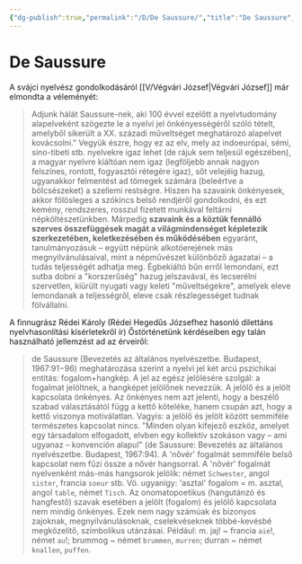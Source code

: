 ```yaml
---
{"dg-publish":true,"permalink":"/D/De Saussure/","title":"De Saussure","created":"2024-04-25T13:30","updated":"2024-10-25T17:02"}
---
```



# De Saussure

A svájci nyelvész gondolkodásáról [[V/Végvári József\|Végvári József]] már elmondta a véleményét:  
> Adjunk hálát Saussure-nek, aki 100 évvel ezelőtt a nyelvtudomány alapelveként szögezte le a nyelvi jel önkényességéről szóló tételt, amelyből sikerült a XX. századi műveltséget meghatározó alapelvet kovácsolni." Vegyük észre, hogy ez az elv, mely az indoeurópai, sémi, sino-tibeti stb. nyelvekre igaz lehet (de rájuk sem teljesül egészében), a magyar nyelvre kiáltóan nem igaz (legföljebb annak nagyon felszínes, rontott, fogyasztói rétegére igaz), sőt velejéig hazug, ugyanakkor felmentést ad tömegek számára (beleértve a bölcsészeket) a szellemi restségre. Hiszen ha szavaink önkényesek, akkor fölösleges a szókincs belső rendjéről gondolkodni, és ezt kemény, rendszeres, rosszul fizetett munkával feltárni népköltészetünkben. Márpedig **szavaink és a köztük fennálló szerves összefüggések magát a világmindenséget képletezik szerkezetében, keletkezésében és működésében** egyaránt, tanulmányozásuk – együtt népünk alkotóerejének más megnyilvánulásaival, mint a népművészet különböző ágazatai – a tudás teljességét adhatja meg. Égbekiáltó bűn erről lemondani, ezt sutba dobni a "korszerűség" hazug jelszavával, és lecserélni szervetlen, kiürült nyugati vagy keleti "műveltségekre", amelyek eleve lemondanak a teljességről, eleve csak részlegességet tudnak fölvállalni.  

A finnugrász Rédei Károly (Rédei Hegedűs Józsefhez hasonló dilettáns nyelvhasonlítási kísérletekről ír) Őstörténetünk kérdéseiben egy talán használható jellemzést ad az érveiről:  
> de Saussure (Bevezetés az általános nyelvészetbe. Budapest, 1967:91−96) meghatározása szerint a nyelvi jel két arcú pszichikai entitás: fogalom+hangkép. A jel az egész jelölésére szolgál: a fogalmat jelöltnek, a hangképet jelölőnek nevezzük. A jelölő és a jelölt kapcsolata önkényes. Az önkényes nem azt jelenti, hogy a beszélő szabad választásától függ a kettő köteléke, hanem csupán azt, hogy a kettő viszonya motiválatlan. Vagyis: a jelölő és jelölt között semmiféle természetes kapcsolat nincs. "Minden olyan kifejező eszköz, amelyet egy társadalom elfogadott, elvben egy kollektív szokáson vagy – ami ugyanaz – konvención alapul" (de Saussure: Bevezetés az általános nyelvészetbe. Budapest, 1967:94). A 'nővér' fogalmát semmiféle belső kapcsolat nem fűzi össze a nővér hangsorral. A 'nővér' fogalmát nyelvenként más-más hangsorok jelölik: német `Schwester`, angol `sister`, francia `soeur` stb. Vö. ugyanígy: 'asztal' fogalom = m. asztal, angol `table`, német `Tisch`. Az onomatopoetikus (hangutánzó és hangfestő) szavak esetében a jelölt (fogalom) és jelölő kapcsolata nem mindig önkényes. Ezek nem nagy számúak és bizonyos zajoknak, megnyilvánulásoknak, cselekvéseknek többé-kevésbé megközelítő, szimbolikus utánzásai. Például: m. jaj! ~ francia `aie`!, német `au`!; brummog ~ német `brummen`, `murren`; durran ~ német `knallen`, `puffen`.  